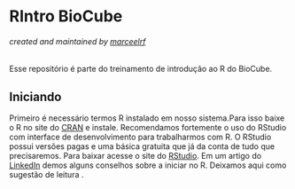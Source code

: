 # RIntro BioCube
###### *created and maintained by [marceelrf](https://github.com/marceelrf)*

Esse repositório é parte do treinamento de introdução ao R do BioCube.

## Iniciando
Primeiro é necessário termos R instalado em nosso sistema.Para isso baixe o R no site do [CRAN](https://cran.r-project.org/) e instale. 
Recomendamos fortemente o uso do RStudio com interface de desenvolvimento para trabalharmos com R. O RStudio possui versões pagas e uma básica gratuita que já da conta de tudo que precisaremos. Para baixar acesse o site do [RStudio](https://rstudio.com/).
Em um artigo do [LinkedIn](https://www.linkedin.com/feed/update/urn:li:activity:6767527097129807872/) demos alguns conselhos sobre a iniciar no R. Deixamos aqui como sugestão de leitura .
